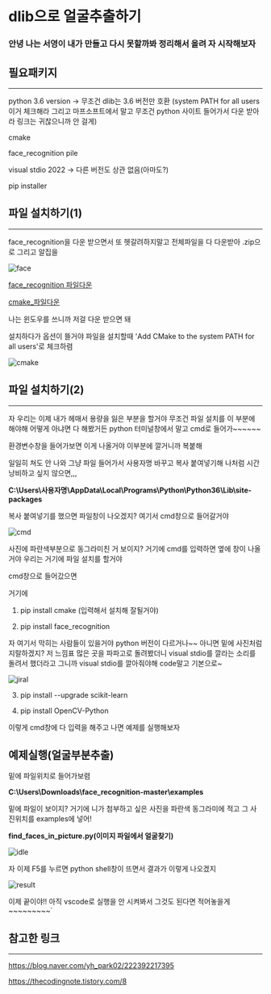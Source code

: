 # dlib으로 얼굴추출하기
### 안녕 나는 서영이 내가 만들고 다시 못할까봐 정리해서 올려 자 시작해보자
## 필요패키지
***
python 3.6 version -> 무조건 dlib는 3.6 버전만 호환 (system PATH for all users 이거 체크해라 그리고 마프소프트에서 말고 무조건 python 사이트 들어가서 다운 받아라 링크는 귀찮으니까 안 걸게)

cmake

face_recognition pile

visual stdio 2022 -> 다른 버전도 상관 없음(아마도?)

pip installer

## 파일 설치하기(1)
***
face_recognition을 다운 받으면서 또 헷갈려하지말고 전체파일을 다 다운받아 .zip으로 그리고 알집을 

![face](https://user-images.githubusercontent.com/105179675/179667980-bdb728ed-c95c-4181-ad7b-ad75a4d65999.PNG)

[face_recognition 파일다운](https://github.com/ageitgey/face_recognition) 

[cmake_파일다운](https://cmake.org/download/)

나는 윈도우를 쓰니까 저걸 다운 받으면 돼

설치하다가 옵션이 뜰거야 파일을 설치할때  'Add CMake to the system PATH for all users'로 체크하렴


![cmake](https://user-images.githubusercontent.com/105179675/179665823-7387be0e-9b8a-428c-8641-3a044f2e3076.PNG)


## 파일 설치하기(2)
***
자 우리는 이제 내가 헤매서 용량을 잃은 부분을 할거야 무조건 파일 설치를 이 부분에 해야해 어떻게 아냐면 다 해봤거든 python 터미널창에서 말고 cmd로 들어가~~~~~~

환경변수창을 들어가보면 이게 나올거야 이부분에 깔거니까 복붙해 

일일히 쳐도 안 나와 그냥 파일 들어가서 사용자명 바꾸고 복사 붙여넣기해 나처럼 시간낭비하고 싶지 않으면,,,

**C:\Users\사용자명\AppData\Local\Programs\Python\Python36\Lib\site-packages**

복사 붙여넣기를 했으면 파일창이 나오겠지? 여기서 cmd창으로 들어갈거야


![cmd](https://user-images.githubusercontent.com/105179675/179667474-254b4240-3d49-4e18-bffc-38cebb337ffb.PNG)

사진에 파란색부분으로 동그라미친 거 보이지? 거기에 cmd를 입력하면 옆에 창이 나올거야 우리는 거기에 파일 설치를 할거야

cmd창으로 들어갔으면 

거기에 

1. pip install cmake (입력해서 설치해 잘될거야)

2. pip install face_recognition

자 여기서 막히는 사람들이 있을거야 python 버전이 다르거나~~ 아니면 밑에 사진처럼 지랄하겠지? 저 느낌표 많은 곳을 파파고로 돌려봤더니 visual stdio를 깔라는 소리를 돌려서 했더라고 그니까 visual stdio를 깔아줘야해 code말고 기본으로~


![jiral](https://user-images.githubusercontent.com/105179675/179668867-442b430d-8345-47fc-9a92-d760ab23cf90.png)

3. pip install --upgrade scikit-learn

4. pip install OpenCV-Python

이렇게 cmd창에 다 입력을 해주고 나면 예제를 실행해보자


## 예제실행(얼굴부분추출)

밑에 파일위치로 들어가보렴 

**C:\Users\Downloads\face_recognition-master\examples**

밑에 파일이 보이지? 거기에 니가 첨부하고 싶은 사진을 파란색 동그라미에 적고 그 사진위치를 examples에 넣어!

**find_faces_in_picture.py(이미지 파일에서 얼굴찾기)** 


![idle](https://user-images.githubusercontent.com/105179675/179669756-318da30b-2410-4342-ae80-861a0cd87724.PNG)

자 이제 F5를 누르면 python shell창이 뜨면서 결과가 이렇게 나오겠지

![result](https://user-images.githubusercontent.com/105179675/179670005-4d0d4af0-4be6-48db-ab62-451d21dfecde.PNG)

이제 끝이야!! 아직 vscode로 실행을 안 시켜봐서 그것도 된다면 적어놓을게~~~~~~~~~`

## 참고한 링크
***
https://blog.naver.com/yh_park02/222392217395

https://thecodingnote.tistory.com/8



